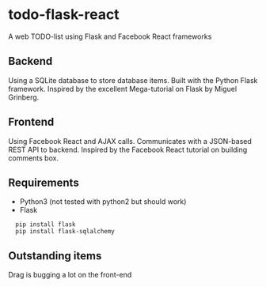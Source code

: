 # todo-flask-react
A web TODO-list using Flask and Facebook React frameworks

## Backend
Using a SQLite database to store database items. Built with the Python Flask framework. 
Inspired by the excellent Mega-tutorial on Flask by Miguel Grinberg.

## Frontend
Using Facebook React and AJAX calls. Communicates with a JSON-based REST API to backend.
Inspired by the Facebook React tutorial on building comments box.

## Requirements
* Python3 (not tested with python2 but should work)
* Flask
```
  pip install flask
  pip install flask-sqlalchemy
```

## Outstanding items
Drag is bugging a lot on the front-end
